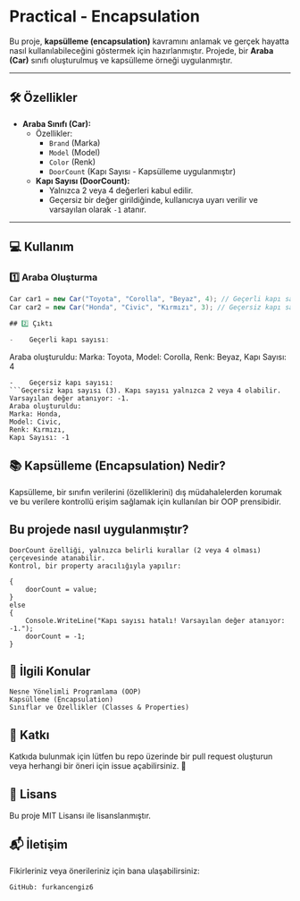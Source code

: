 # Practical - Encapsulation

Bu proje, **kapsülleme (encapsulation)** kavramını anlamak ve gerçek hayatta nasıl kullanılabileceğini göstermek için hazırlanmıştır. Projede, bir **Araba (Car)** sınıfı oluşturulmuş ve kapsülleme örneği uygulanmıştır.

---

## 🛠️ Özellikler

- **Araba Sınıfı (Car):**
  - Özellikler:
    - `Brand` (Marka)
    - `Model` (Model)
    - `Color` (Renk)
    - `DoorCount` (Kapı Sayısı - Kapsülleme uygulanmıştır)
  - **Kapı Sayısı (DoorCount):**
    - Yalnızca 2 veya 4 değerleri kabul edilir.
    - Geçersiz bir değer girildiğinde, kullanıcıya uyarı verilir ve varsayılan olarak `-1` atanır.

---

## 💻 Kullanım

### 1️⃣ **Araba Oluşturma**
```csharp
Car car1 = new Car("Toyota", "Corolla", "Beyaz", 4); // Geçerli kapı sayısı
Car car2 = new Car("Honda", "Civic", "Kırmızı", 3); // Geçersiz kapı sayısı

## 2️⃣ Çıktı

-    Geçerli kapı sayısı:
```
Araba oluşturuldu:
Marka: Toyota, 
Model: Corolla, 
Renk: Beyaz, 
Kapı Sayısı: 4
```
-    Geçersiz kapı sayısı:
```Geçersiz kapı sayısı (3). Kapı sayısı yalnızca 2 veya 4 olabilir. Varsayılan değer atanıyor: -1.
Araba oluşturuldu:
Marka: Honda, 
Model: Civic, 
Renk: Kırmızı, 
Kapı Sayısı: -1
```
## 📚 Kapsülleme (Encapsulation) Nedir?

Kapsülleme, bir sınıfın verilerini (özelliklerini) dış müdahalelerden korumak ve bu verilere kontrollü erişim sağlamak için kullanılan bir OOP prensibidir.
## Bu projede nasıl uygulanmıştır?

    DoorCount özelliği, yalnızca belirli kurallar (2 veya 4 olması) çerçevesinde atanabilir.
    Kontrol, bir property aracılığıyla yapılır:
```if (value == 2 || value == 4)
{
    doorCount = value;
}
else
{
    Console.WriteLine("Kapı sayısı hatalı! Varsayılan değer atanıyor: -1.");
    doorCount = -1;
}
```
## 🔗 İlgili Konular

    Nesne Yönelimli Programlama (OOP)
    Kapsülleme (Encapsulation)
    Sınıflar ve Özellikler (Classes & Properties)

## 🤝 Katkı

Katkıda bulunmak için lütfen bu repo üzerinde bir pull request oluşturun veya herhangi bir öneri için issue açabilirsiniz. 🎉
## 📜 Lisans

Bu proje MIT Lisansı ile lisanslanmıştır.
## 📬 İletişim

Fikirleriniz veya önerileriniz için bana ulaşabilirsiniz:

    GitHub: furkancengiz6
